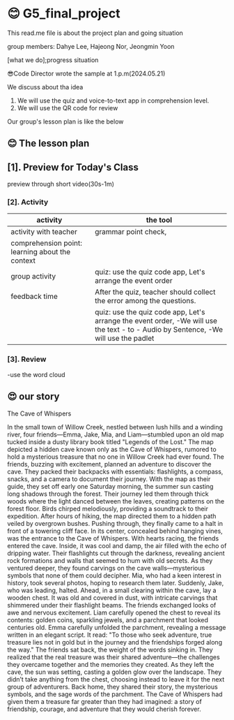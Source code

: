 # 😊 G5_final_project 

This read.me file is about the project plan and going situation

group members: Dahye Lee, Hajeong Nor, Jeongmin Yoon

[what we do];progress situation

😎Code Director wrote the sample at 1.p.m(2024.05.21)

We discuss about tha idea

1) We will use the quiz and voice-to-text app in comprehension level.
2) We will use the QR code for review
   
Our group's lesson plan is like the below
## 😊 The lesson plan

## [1]. Preview for Today's Class  
preview through short video(30s-1m) 

### [2]. Activity

| activity | the tool | 
|------| --------------------------------|
| activity with teacher | grammar point check, 
comprehension point: learning about the context  |
| group activity | quiz: use the quiz code app, Let's arrange the event order |
| feedback time | After the quiz, teacher should collect the error among the questions.  |
|  | quiz: use the quiz code app, Let's arrange the event order, -We will use the text - to - Audio by Sentence, -We will use the padlet |

### [3]. Review

-use the word cloud

## 😍 our story
   
The Cave of Whispers

In the small town of Willow Creek, nestled between lush hills and a winding river, four friends—Emma, Jake, Mia, and Liam—stumbled upon an old map tucked inside a dusty library book titled "Legends of the Lost." The map depicted a hidden cave known only as the Cave of Whispers, rumored to hold a mysterious treasure that no one in Willow Creek had ever found.
The friends, buzzing with excitement, planned an adventure to discover the cave. They packed their backpacks with essentials: flashlights, a compass, snacks, and a camera to document their journey. With the map as their guide, they set off early one Saturday morning, the summer sun casting long shadows through the forest.
Their journey led them through thick woods where the light danced between the leaves, creating patterns on the forest floor. Birds chirped melodiously, providing a soundtrack to their expedition. After hours of hiking, the map directed them to a hidden path veiled by overgrown bushes. Pushing through, they finally came to a halt in front of a towering cliff face. In its center, concealed behind hanging vines, was the entrance to the Cave of Whispers.
With hearts racing, the friends entered the cave. Inside, it was cool and damp, the air filled with the echo of dripping water. Their flashlights cut through the darkness, revealing ancient rock formations and walls that seemed to hum with old secrets.
As they ventured deeper, they found carvings on the cave walls—mysterious symbols that none of them could decipher. Mia, who had a keen interest in history, took several photos, hoping to research them later.
Suddenly, Jake, who was leading, halted. Ahead, in a small clearing within the cave, lay a wooden chest. It was old and covered in dust, with intricate carvings that shimmered under their flashlight beams. The friends exchanged looks of awe and nervous excitement. Liam carefully opened the chest to reveal its contents: golden coins, sparkling jewels, and a parchment that looked centuries old.
Emma carefully unfolded the parchment, revealing a message written in an elegant script. It read: "To those who seek adventure, true treasure lies not in gold but in the journey and the friendships forged along the way."
The friends sat back, the weight of the words sinking in. They realized that the real treasure was their shared adventure—the challenges they overcame together and the memories they created.
As they left the cave, the sun was setting, casting a golden glow over the landscape. They didn’t take anything from the chest, choosing instead to leave it for the next group of adventurers. Back home, they shared their story, the mysterious symbols, and the sage words of the parchment. The Cave of Whispers had given them a treasure far greater than they had imagined: a story of friendship, courage, and adventure that they would cherish forever.

